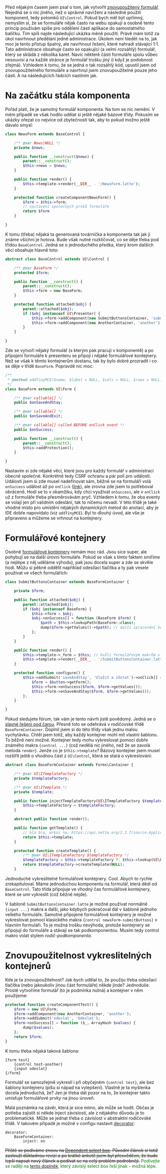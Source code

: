 Před nějakým časem jsem psal o tom, jak vytvořit [znovupoužitený formulář](znovupouzitelny-formular). Nejedná se o nic jiného, než o správné navržení a následné použití komponent, tedy potomků `UI\Control`. Pokud bych měl být upřímný, nemyslím si, že se formuláře nějak často na webu opakují a osobně tento princip používám spíše pro oddělení části aplikace do samostatného balíčku. Tím spíš najde následující ukázka méně použití. Právě mám totiž za úkol navrhnout předělání jedné administrace. Úkolem není hledět na to, jak moc je tento přístup špatný, ale navrhnout řešení, které nahradí stávající 1:1. Tato administrace obsahuje často se opakující (a velmi rozsáhlý) formulář, který se skládá z několika karet. Navíc některé části formuláře spolu vůbec nesouvisí a na každé stránce je formulář trošku jiný (i když je podobnost zřejmá). Vzhledem k tomu, že se jedná o tak rozsáhlý kód, upustil jsem od znovupoužitelného formuláře a navrhnul jsem znovupoužitelné pouze jeho části. A na následujících řádcích nastíním jak.

Na začátku stála komponenta
===========================
Pořád platí, že je samotný formulář komponenta. Na tom se nic nemění. V mém případě se však hodilo udělat si ještě nějaké bázové třídy. Pokusím se ukázky ořezat co nejvíce od zbytečností tak, aby to pokud možno ještě dávalo smysl:

```php
class NewsForm extends BaseControl {

	/** @var News|NULL */
	private $news;

	public function __construct($news) {
		parent::__construct();
		$this->news = $news;
	}

	public function render() {
		$this->template->render(__DIR__ . '/NewsForm.latte');
	}

	protected function createComponentNewsForm() {
	    $form = $this->form;
	    // nastavení společných prvků formuláře
	    return $form
	}

}
```

K tomu (třeba) nějaká ta generovaná továrnička a komponenta tak jak ji známe všichni je hotova. Bude však nutné rozklíčovat, co se děje třeba pod třídou `BaseControl`. Jedná se o jednoduchého předka, který krom dalších věcí obsahuje hlavně toto:

```php
abstract class BaseControl extends UI\Control {

	/** @var BaseForm */
	protected $form;

	public function __construct() {
		parent::__construct();
		$this->form = new BaseForm;
	}

	protected function attached($obj) {
		parent::attached($obj);
		if ($obj instanceof UI\Presenter) {
			$this->form->addComponent(new SubmitButtonsContainer, 'submitButtons');
			$this->form->addComponent(new AnotherContainer, 'another');
		}
	}

}
```

Zde se vytvoří nějaký formulář (s kterým pak pracuji v komponentě) a po připojení formuláře k presenteru se připojí i nějaké formulářové kontejnery. Než se však k těmto kontejnerům dostanu, tak by bylo dobré prozradit i co se děje v třídě `BaseForm`. Popravdě nic moc:

```php
/**
 * @method addTinyMCE($name, $label = NULL, $cols = NULL, $rows = NULL)
 */
class BaseForm extends UI\Form {

	/** @var callable[] */
	public $onSaveAndStay;

	/** @var callable[] */
	public $onSaveAndExit;

	/** @var callable[] called BEFORE onClick event */
	public $onSuccess;

	public function __construct() {
		parent::__construct();
		$this->addProtection();
	}

}
```

Nastavím si zde nějaké věci, které jsou pro každý formulář v administraci obecně společné. Konkrétně tedy CSRF ochranu a pár polí pro události. Události jsem si zde musel nadefinovat sám, běžně se na formuláři volá `onSuccess` událost až po `onClick` ([link](https://api.nette.org/2.3.7/source-Forms.Form.php.html#380-420)), ale zrovna zde jsem to potřeboval obráceně. Hodí se to v okamžiku, kdy chci využívat `onSuccess`, ale v `onClick` už z formuláře třeba přesměrovávám pryč. Vzhledem k tomu, že oba eventy se volají jen při validním odeslání, tak to ničemu nevadí. V této třídě je také vhodné místo pro umístění nějakých dynamických metod do anotací, aby je IDE dobře napovídalo (viz `addTinyMCE`). Byl to dlouhý úvod, ale vše je připraveno a můžeme se vrhnout na kontejnery.

Formulářové kontejnery
======================
Osobně [formulářové kontejnery](https://pla.nette.org/cs/dedicnost-vs-kompozice) nemám moc rád. Jsou sice super, ale pohybují se na další úrovni formuláře. Pokud se však s tímto faktem smíříme (a nejlépe z něj uděláme výhodu), pak jsou docela super a zde se skvěle hodí. Můžu si pěkně oddělit například odesílací tlačítka a ty pak vesele používat ve všech formulářích:

```php
class SubmitButtonsContainer extends BaseFormContainer {

	private $form;

	public function attached($obj) {
		parent::attached($obj);
		if ($obj instanceof BaseForm) {
			$this->form = $obj;
			$obj->onSuccess[] = function (BaseForm $form) {
				$path = $this->lookupPath(BaseForm::class);
				dump($form->getValues()->$path); // další zpracování hodnot
			};
		}
	}

	public function render() {
		$this->template->_form = $this; // kvůli formulářovým makrům v šabloně
		$this->template->render(__DIR__ . '/SubmitButtonsContainer.latte');
	}

	protected function configure() {
		$this->addSubmit('saveAndStay', 'Uložit a zůstat')->onClick[] = function (SubmitButton $button) {
            $form = $button->getForm();
            $this->form->onSuccess($form, $form->getValues());
            $this->form->onSaveAndStay($form, $form->getValues());
		};
	}

}
```

Pokud sledujete fórum, tak vám je tento návrh jistě povědomý. Jedná se o [slavné řešení pod čarou](https://forum.nette.org/cs/11747-skladani-komponent-a-formulare#p84652). Přesně toto se odehrává v rodičovské třídě `BaseFormContainer`. Doplnil jsem si do této třídy však jednu malou vychytávku. Chtěl jsem totiž, aby každý kontejner mohl mít vlastní šablonu. To běžně není možné. Kontejner tedy mohu vykreslovat pomocí dobře známého makra `{control ...}` (což nedělá nic jiného, než že se zavolá metoda `render`). Jenže co je `$this->template`? Bázový kontejner jsem musel rozšířit ještě o vhodnou část z `UI\Control`, která se stará o vykreslování:

```php
abstract class BaseFormContainer extends Forms\Container {

	/** @var UI\ITemplateFactory */
	private $templateFactory;

	/** @var UI\ITemplate */
	private $template;

    public function injectTemplateFactory(UI\ITemplateFactory $templateFactory) {
		$this->templateFactory = $templateFactory;
	}

	abstract public function render();

    public function getTemplate() {
		// bla bla, mrkni na: https://api.nette.org/2.3.7/source-Application.UI.Control.php.html#45
		return $this->template;
	}

	protected function createTemplate() {
		/** @var UI\ITemplateFactory $templateFactory */
		$templateFactory = $this->templateFactory ?: $this->lookup(UI\Presenter::class)->getTemplateFactory();
		return $templateFactory->createTemplate(NULL);
	}
```

Jednoduché vykreslitelné formulářové kontejnery. Cool. Abych to rychle zrekapituloval. Máme jednoduchou komponentu na formulář, která dědí od `BaseControl`. Tato třída připojuje ve vhodný čas formulářové kontejnery, které se umí vykreslit (což běžně nejde).

V šabloně `SubmitButtonsContainer.latte` je možné používat normálně `{input ...}` makra a další, jako kdybych pokračoval dál v šabloně jednoho velkého formuláře. Samotné připojené formulářové kontejnery je možné vykreslovat pomocí klasického makra `{control newsForm-submitButtons}` v hlavním formuláři. To je možná trošku nevýhoda, protože kontejnery se připojují do formuláře a stávají se tak podkomponentou. Musím tedy control makro volat stylem *rodič-podkomponenta*.

Znovupoužitelnost vykreslitelných kontejnerů
============================================
Kde je ta znovupoužitelnost? Jak bych udělal to, že použiju třeba odesílací tlačítka (nebo jakoukoliv jinou část formuláře) někde jinde? Jednoduše. Prostě vytvoříme formulář (to je podmínka nutná) a kontejner v něm použijeme:

```php
protected function createComponentTest() {
    $form = new UI\Form;
    $form->addComponent(new AnotherContainer, 'another');
    $form->addSubmit('odeslat', 'Odeslat');
    $form->onSuccess[] = function ($_, ArrayHash $values) {
        dump($values);
    };
    return $form;
}
```

K tomu třeba nějaká taková šablona:

```
{form test}
    {control test-another}
    {input odeslat}
{/form}
```

Formulář se samozřejmě vykreslí i při obyčejném `{control test}`, ale bez šablony kontejneru (píšu si nápad na vylepšení). Vlastně je ta myšlenka docela jednoduchá, že? Jen je třeba dát pozor na to, že kontejner takto umisťuje formulářové prvky na jinou úroveň.

Malá poznámka na závěr, která je sice mimo, ale může se hodit. Občas je potřeba zajistit si někde inject závislostí, ale z nějakého důvodu je to problematické. Může se jednat třeba o závislost v abstraktní rodičovské třídě. V takovém případě je možné v configu nastavit [decorator](https://github.com/dg/nette-di/blob/master/tests/DI/DecoratorExtension.basic.phpt):

```neon
decorator:
	BaseFormContainer:
		inject: on
```

<del>Příště se podíváme znovu na [Dependent select box](dependent-select-box). Původní článek si totiž zaslouží důkladnou revizi a po krátké anketě jsem byl přesvědčen, že bude lepší napsat nový článek a podívat se na celý problém podrobněji.</del> <span style="color:green">Podívejte se raději na <a href="https://github.com/NasExt/DependentSelectBox">tento doplněk</a>, který závislý select box řeší jinak - možná lépe.</span>